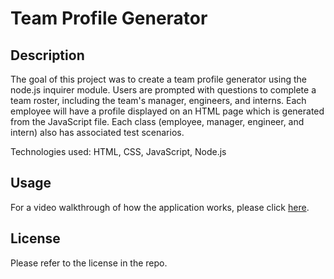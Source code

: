# Team Profile Generator	

## Description 
The goal of this project was to create a team profile generator using the node.js inquirer module. Users are prompted with questions to complete a team roster, including the team's manager, engineers, and interns. Each employee will have a profile displayed on an HTML page which is generated from the JavaScript file. Each class (employee, manager, engineer, and intern) also has associated test scenarios. 

Technologies used: HTML, CSS, JavaScript, Node.js

## Usage
For a video walkthrough of how the application works, please click [here](https://drive.google.com/file/d/1c3kW0Pi3aXMXNddcfsHpYekI5ztODWWZ/view).

## License
Please refer to the license in the repo. 
